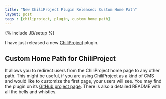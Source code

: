 ```yaml
---
title: "New ChiliProject Plugin Released: Custom Home Path"
layout: post
tags : [chiliproject, plugin, custom home path]
---
```

{% include JB/setup %}

I have just released a new [ChiliProject](https://www.chiliproject.org/) plugin.

## Custom Home Path for ChiliProject

It allows you to redirect users from the ChiliProject home page to any other
path. This might be useful, if you are using ChiliProject as a kind of CMS and
would like to customize the first page, your users will see. You may find the
plugin on its [GitHub project
page](https://github.com/schmidt/chiliproject_custom_home_path). There is also a
detailed README with all the bells and whistles.
